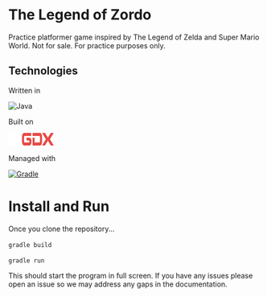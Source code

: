 # The Legend of Zordo

Practice platformer game inspired by The Legend of Zelda and Super Mario World. Not for sale. For practice purposes only.

## Technologies

Written in 

![Java](https://img.shields.io/badge/java-%23ED8B00.svg?style=for-the-badge&logo=openjdk&logoColor=white)

Built on

[<img src="https://raw.githubusercontent.com/libgdx/libgdx/refs/heads/master/libgdx_logo_dark.svg" alt="Sample Image" width="90" height="25">](https://github.com/libgdx/libgdx/blob/master/README.md)

Managed with

[![Gradle](https://img.shields.io/badge/Gradle-02303A.svg?style=for-the-badge&logo=Gradle&logoColor=white)](https://gradle.org/)


# Install and Run

Once you clone the repository...

`gradle build`

`gradle run`

This should start the program in full screen. If you have any issues please open an issue so we may address any gaps in the documentation.

